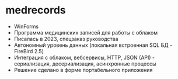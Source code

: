 # medrecords
- WinForms
- Программа медицинских записей для работы с облаком
- Писалась в 2023, спецзаказ руководства
- Автономный уровень данных (локальная встроенная SQL БД - FireBird 2.5)
- Интеграция с облаком, вебсервисы, HTTP, JSON (API) - сериализация, десериализация, асинхронные процессы
- Решение сделано в форме портабельного приложения


